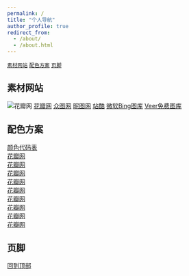 ```yaml
---
permalink: /
title: "个人导航"
author_profile: true
redirect_from: 
  - /about/
  - /about.html
---
```

[`素材网站`](#素材网站) [`配色方案`](#配色方案) [`页脚`](#页脚)

## 素材网站

![花瓣网](https://s21.ax1x.com/2025/01/12/pEPwy7t.jpg) [花瓣网](https://huaban.com/follow)
[众图网](https://www.ztupic.com/)
[昵图网](https://www.nipic.com/)
[站酷](https://www.zcool.com.cn/)
[微软Bing图库](https://www.bing.com/hp)
[Veer免费图库](https://www.veer.com/)

## 配色方案

[颜色代码表](https://www.ysdaima.com/)<br>
[花瓣网](https://m.huaban.com)<br>
[花瓣网](https://m.huaban.com)<br>
[花瓣网](https://m.huaban.com)<br>
[花瓣网](https://m.huaban.com)<br>
[花瓣网](https://m.huaban.com)<br>
[花瓣网](https://m.huaban.com)<br>
[花瓣网](https://m.huaban.com)<br>
[花瓣网](https://m.huaban.com)<br>
[花瓣网](https://m.huaban.com)<br>


## 页脚

[回到顶部](#素材网站)
